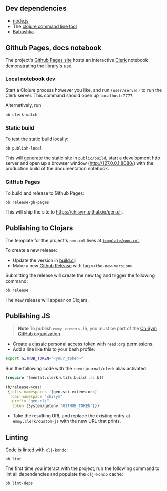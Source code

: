 ## Dev dependencies

- [node.js](https://nodejs.org/en/)
- The [clojure command line tool](https://clojure.org/guides/install_clojure)
- [Babashka](https://github.com/babashka/babashka#installation)

## Github Pages, docs notebook

The project's [Github Pages site](https://chisym.github.io/gen.clj) hosts
an interactive [Clerk](https://github.com/nextjournal/clerk) notebook
demonstrating the library's use.

### Local notebook dev

Start a Clojure process however you like, and run `(user/serve!)` to run the
Clerk server. This command should open up `localhost:7777`.

Alternatively, run

```sh
bb clerk-watch
```

### Static build

To test the static build locally:

```
bb publish-local
```

This will generate the static site in `public/build`, start a development http
server and open up a browser window (http://127.0.0.1:8080/) with the production
build of the documentation notebook.

### GitHub Pages

To build and release to Github Pages:

```
bb release-gh-pages
```

This will ship the site to https://chisym.github.io/gen.clj.

## Publishing to Clojars

The template for the project's `pom.xml` lives at
[`template/pom.xml`](https://github.com/ChiSym/gen.clj/blob/main/template/pom.xml).

To create a new release:

- Update the version in
  [build.clj](https://github.com/ChiSym/gen.clj/blob/main/build.clj)
- Make a new [Github
  Release](https://github.com/ChiSym/gen.clj/releases) with tag
  `v<the-new-version>`.

Submitting the release will create the new tag and trigger the following
command:

```
bb release
```

The new release will appear on Clojars.

## Publishing JS

> **Note**
> To publish `emmy-viewers` JS, you must be part of the [ChiSym
> GitHub organization](https://github.com/chisym).

- Create a classic personal access token with `read:org` permissions.
- Add a line like this to your bash profile:

```bash
export GITHUB_TOKEN="<your_token>"
```

Run the following code with the `:nextjournal/clerk` alias activated:

```clojure
(require '[mentat.clerk-utils.build :as b])

(b/release->cas!
 {:cljs-namespaces '[gen.sci-extensions]
  :cas-namespace "chisym"
  :prefix "gen.clj"
  :token (System/getenv "GITHUB_TOKEN")})
```

- Take the resulting URL and replace the existing entry at
  `emmy.clerk/custom-js` with the new URL that prints.

## Linting

Code is linted with [`clj-kondo`](https://github.com/clj-kondo/clj-kondo):

```
bb lint
```

The first time you interact with the project, run the following command to lint
all dependencies and populate the `clj-kondo` cache:

```
bb lint-deps
```
